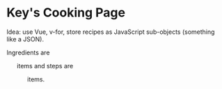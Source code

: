 # Key's Cooking Page

Idea: use Vue, v-for, store recipes as JavaScript sub-objects (something like a JSON).

Ingredients are <ul> items and steps are <ol> items.

